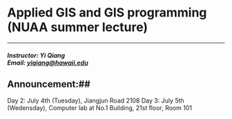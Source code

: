 # Applied GIS and GIS programming (NUAA summer lecture)
---
##### Instructor: Yi Qiang <br/>Email: yiqiang@hawaii.edu 

## Announcement:##
Day 2: July 4th (Tuesday), Jiangjun Road 2108
Day 3: July 5th (Wedensday), Computer lab at No.1 Building, 21st floor, Room 101

